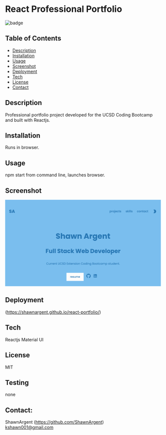 # React Professional Portfolio

![badge](https://img.shields.io/badge/license-MIT)

## Table of Contents

- [Description](#description)
- [Installation](#installation)
- [Usage](#usage)
- [Screenshot](#screenshot)
- [Deployment](#deployment)
- [Tech](#tech)
- [License](#license)
- [Contact](#contact)

## Description

Professional portfolio project developed for the UCSD Coding Bootcamp and built with Reactjs.


## Installation

Runs in browser.

## Usage 

npm start from command line, launches browser. 

## Screenshot

![image](public/images/shawnargent.github.io_react-portfolio_.png)

## Deployment

(https://shawnargent.github.io/react-portfolio/)
## Tech

Reactjs
Material UI

## License

MIT

## Testing

none

## Contact:

ShawnArgent (https://github.com/ShawnArgent)  
 kshawn001@gmail.com